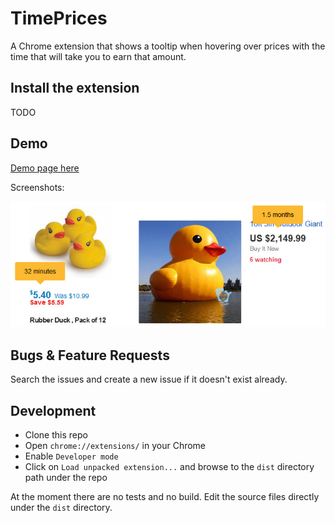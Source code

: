 # TimePrices
A Chrome extension that shows a tooltip when hovering over prices with the time that will take you to earn that amount.

## Install the extension
TODO

## Demo
[Demo page here](https://guyb7.github.io/time-prices/index.html)

Screenshots:

![Time Prices Screenshot](./docs/time-prices-screenshot.jpg)

## Bugs & Feature Requests
Search the issues and create a new issue if it doesn't exist already.

## Development
* Clone this repo
* Open `chrome://extensions/` in your Chrome
* Enable `Developer mode`
* Click on `Load unpacked extension...` and browse to the `dist` directory path under the repo

At the moment there are no tests and no build. Edit the source files directly under the `dist` directory.
